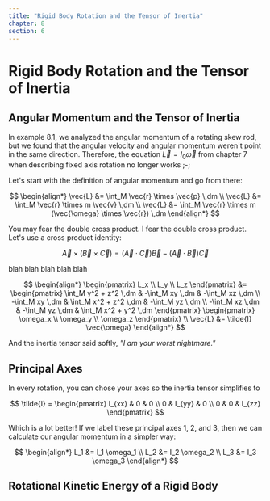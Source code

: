 ```yaml
---
title: "Rigid Body Rotation and the Tensor of Inertia"
chapter: 8
section: 6
---
```


# Rigid Body Rotation and the Tensor of Inertia

## Angular Momentum and the Tensor of Inertia

In example 8.1, we analyzed the angular momentum of a rotating skew rod, but we found that the angular velocity and angular momentum weren't point in the same direction. Therefore, the equation $\vec{L} = I_0 \vec{\omega}$ from chapter 7 when describing fixed axis rotation no longer works ;-;

Let's start with the definition of angular momentum and go from there:

$$
\begin{align*}
    \vec{L} &= \int_M \vec{r} \times \vec{p} \,dm \\
    \vec{L} &= \int_M \vec{r} \times m \vec{v} \,dm \\
    \vec{L} &= \int_M \vec{r} \times m (\vec{\omega} \times \vec{r}) \,dm
\end{align*}
$$

You may fear the double cross product. I fear the double cross product. Let's use a cross product identity:

$$
\vec{A} \times (\vec{B} \times \vec{C}) = (\vec{A} \cdot \vec{C}) \vec{B} - (\vec{A} \cdot \vec{B}) \vec{C}
$$

blah blah blah blah blah

$$
\begin{align*}
    \begin{pmatrix}
        L_x \\
        L_y \\
        L_z
    \end{pmatrix} &=
    \begin{pmatrix}
        \int_M y^2 + z^2 \,dm & -\int_M xy \,dm & -\int_M xz \,dm \\
        -\int_M xy \,dm & \int_M x^2 + z^2 \,dm & -\int_M yz \,dm \\
        -\int_M xz \,dm & -\int_M yz \,dm & \int_M x^2 + y^2 \,dm
    \end{pmatrix}
    \begin{pmatrix}
        \omega_x \\
        \omega_y \\
        \omega_z
    \end{pmatrix} \\
    \vec{L} &= \tilde{I} \vec{\omega}
\end{align*}
$$

And the inertia tensor said softly, _"I am your worst nightmare."_

## Principal Axes

In every rotation, you can chose your axes so the inertia tensor simplifies to

$$
\tilde{I} =
\begin{pmatrix}
    I_{xx} & 0 & 0 \\
    0 & I_{yy} & 0 \\
    0 & 0 & I_{zz}
\end{pmatrix}
$$

Which is a lot better! If we label these principal axes 1, 2, and 3, then we can calculate our angular momentum in a simpler way:

$$
\begin{align*}
    L_1 &= I_1 \omega_1 \\
    L_2 &= I_2 \omega_2 \\
    L_3 &= I_3 \omega_3
\end{align*}
$$

## Rotational Kinetic Energy of a Rigid Body

